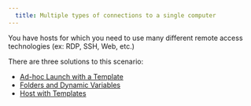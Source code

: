 ```yaml
---
  title: Multiple types of connections to a single computer
---
```

You have hosts for which you need to use many different remote access technologies (ex: RDP, SSH, Web, etc.)

There are three solutions to this scenario:

* [Ad-hoc Launch with a Template](/kb/remote-desktop-manager/how-to-articles/adhoc-launch-with-template/)  
* [Folders and Dynamic Variables](/kb/remote-desktop-manager/how-to-articles/multiple-types-connections/folders-dynamic-variables/)  
* [Host with Templates](/kb/remote-desktop-manager/how-to-articles/multiple-types-connections/host-with-templates/)

